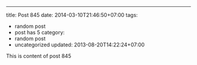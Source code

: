 ---
title: Post 845
date: 2014-03-10T21:46:50+07:00
tags:
  - random post
  - post has 5
category:
  - random post
  - uncategorized
updated: 2013-08-20T14:22:24+07:00

This is content of post 845